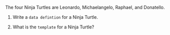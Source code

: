 The four Ninja Turtles are Leonardo, Michaelangelo, Raphael, and Donatello. 

1. Write a `data defintion` for a Ninja Turtle. 

2. What is the `template` for a Ninja Turtle?
